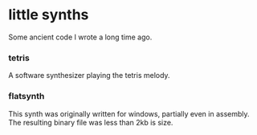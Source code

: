 little synths
=============

Some ancient code I wrote a long time ago.

### tetris ###
A software synthesizer playing the tetris melody.

### flatsynth ###
This synth was originally written for windows, partially even in assembly.
The resulting binary file was less than 2kb is size.
